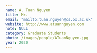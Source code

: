 ```yaml
---
name: A. Tuan Nguyen
title: Mr.
email: "mailto:tuan.nguyen@cs.ox.ac.uk"
website: http://www.atuannguyen.com
note: NULL
category: Graduate Students
photo: /images/people/ATuanNguyen.jpg
year: 2020
---
```

